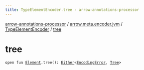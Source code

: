 ```yaml
---
title: TypeElementEncoder.tree - arrow-annotations-processor
---
```


[arrow-annotations-processor](../../index.html) / [arrow.meta.encoder.jvm](../index.html) / [TypeElementEncoder](index.html) / [tree](./tree.html)

# tree

`open fun `[`Element`](http://docs.oracle.com/javase/6/docs/api/javax/lang/model/element/Element.html)`.tree(): `[`Either`](../../arrow.meta/-either/index.html)`<`[`EncodingError`](../-encoding-error/index.html)`, `[`Tree`](../../arrow.meta.ast/-tree.html)`>`